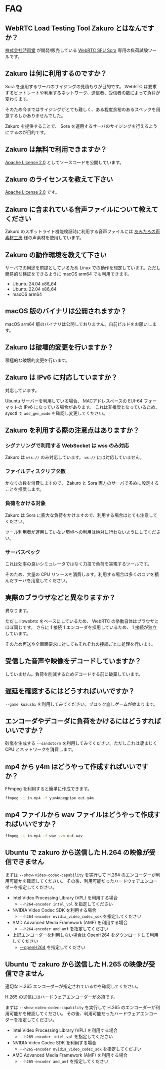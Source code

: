 # FAQ

## WebRTC Load Testing Tool Zakuro とはなんですか？

[株式会社時雨堂](https://shiguredo.jp) が開発/販売している [WebRTC SFU Sora](https://sora.shiguredo.jp) 専用の負荷試験ツールです。

## Zakuro は何に利用するのですか？

Sora を運用するサーバのサイジングの見積もりが目的です。
WebRTC は要求するビットレートや利用するネットワーク、送信者、受信者の数によって負荷が変わります。

そのため今まではサイジングがとても難しく、ある程度余裕のあるスペックを用意するしかありませんでした。

Zakuro を提供することで、 Sora を運用するサーバのサイジングを行えるようにするのが目的です。

## Zakuro は無料で利用できますか？

[Apache License 2.0](https://www.apache.org/licenses/LICENSE-2.0) としてソースコードを公開しています。

## Zakuro のライセンスを教えて下さい

[Apache License 2.0](https://www.apache.org/licenses/LICENSE-2.0) です。

## Zakuro に含まれている音声ファイルについて教えてください

Zakuro のスポットライト機能検証時に利用する音声ファイルには [あみたろの声素材工房](https://amitaro.net/) 様の声素材を使用しています。

## Zakuro の動作環境を教えて下さい

サーバでの用途を前提としているため Linux での動作を想定しています。ただし簡易的な検証をできるように macOS arm64 でも利用できます。

- Ubuntu 24.04 x86_64
- Ubuntu 22.04 x86_64
- macOS arm64

## macOS 版のバイナリは公開されますか？

macOS arm64 版のバイナリは公開しておりません。自前ビルドをお願いします。

## Zakuro は破壊的変更を行いますか？

積極的な破壊的変更を行います。

## Zakuro は IPv6 に対応していますか？

対応しています。

Ubuntu サーバーを利用している場合、
MACアドレスベースの EUI-64 フォーマットの IPv6 になっている場合があります。
これは非推奨となっているため、 sysctl で `add_gen_mode` を確認し変更してください。

## Zakuro を利用する際の注意点はありますか？

### シグナリングで利用する WebSocket は wss のみ対応

Zakuro は `wss://` のみ対応しています。 `ws://` には対応していません。

### ファイルディスクリプタ数

かなりの数を消費しますので、 Zakuro と Sora 両方のサーバで多めに設定することを推奨します。

### 負荷をかける対象

Zakuro は Sora に膨大な負荷をかけますので、利用する場合はとても注意してください。

ツール利用者が運用していない環境への利用は絶対に行わないようにしてください。

### サーバスペック

これは効率の良いシミュレータではなく力技で負荷を実現するツールです。

そのため、大量の CPU リソースを消費します。利用する場合は多くのコアを積んだサーバを用意してください。

## 実際のブラウザなどと異なりますか？

異なります。

ただし libwebrtc をベースにしているため、 WebRTC の挙動自体はブラウザとほぼ同じです。
さらに 1 接続 1 エンコーダを採用しているため、 1 接続が独立しています。

そのため再送や全画面要求に対してもそれぞれの接続ごとに処理を行います。

## 受信した音声や映像をデコードしていますか？

していません。負荷を削減するためデコードする前に破棄しています。

## 遅延を確認するにはどうすればいいですか？

`--game kuzushi` を利用してみてください。ブロック崩しゲームが始まります。

## エンコーダやデコーダに負荷をかけるにはどうすればいいですか？

砂嵐を生成する `--sandstorm` を利用してみてください。ただしこれは凄まじく CPU とネットワークを消費します。

## mp4 から y4m はどうやって作成すればいいですか？

FFmpeg を利用すると簡単に作成できます。

```bash
ffmpeg -i in.mp4 -f yuv4mpegpipe out.y4m
```

## mp4 ファイルから wav ファイルはどうやって作成すればいいですか？

```bash
ffmpeg -i in.mp4 -f wav -vn out.wav
```

## Ubuntu で zakuro から送信した H.264 の映像が受信できません

まずは `--show-video-codec-capability` を実行して H.264 のエンコーダーが利用可能かを確認してください。
その後、利用可能だったハードウェアエンコーダーを指定してください。

- Intel Video Processing Library (VPL) を利用する場合
  - `--h264-encoder intel_vpl` を指定してください
- NVIDIA Video Codec SDK を利用する場合
  - `--h264-encoder nvidia_video_codec_sdk` を指定してください
- AMD Advanced Media Framework (AMF) を利用する場合
  - `--h264-encoder amd_amf` を指定してください
- 上記エンコーダーを利用しない場合は OpenH264 をダウンロードして利用してください
  - [--openH264](https://github.com/shiguredo/zakuro/blob/develop/doc/USE.md#openh264) を指定してください

## Ubuntu で zakuro から送信した H.265 の映像が受信できません

適切な H.265 エンコーダーが指定されているかを確認してください。

H.265 の送信にはハードウェアエンコーダーが必須です。

まずは `--show-video-codec-capability` を実行して H.265 のエンコーダーが利用可能かを確認してください。
その後、利用可能だったハードウェアエンコーダーを指定してください。

- Intel Video Processing Library (VPL) を利用する場合
  - `--h265-encoder intel_vpl` を指定してください
- NVIDIA Video Codec SDK を利用する場合
  - `--h265-encoder nvidia_video_codec_sdk` を指定してください
- AMD Advanced Media Framework (AMF) を利用する場合
  - `--h265-encoder amd_amf` を指定してください
